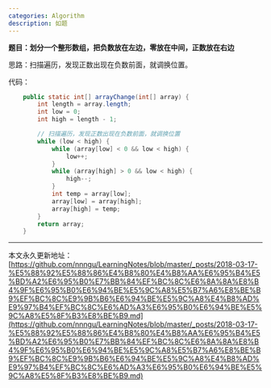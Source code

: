 ```yaml
---
categories: Algorithm
description: 如题
---
```


**题目：划分一个整形数组，把负数放在左边，零放在中间，正数放在右边**

思路：扫描遍历，发现正数出现在负数前面，就调换位置。

代码：

```java
    public static int[] arrayChange(int[] array) {
        int length = array.length;
        int low = 0;
        int high = length - 1;

        // 扫描遍历，发现正数出现在负数前面，就调换位置
        while (low < high) {
            while (array[low] < 0 && low < high) {
                low++;
            }
            while (array[high] > 0 && low < high) {
                high--;
            }
            int temp = array[low];
            array[low] = array[high];
            array[high] = temp;
        }
        return array;
    }
```















---

本文永久更新地址：[https://github.com/nnngu/LearningNotes/blob/master/_posts/2018-03-17-%E5%88%92%E5%88%86%E4%B8%80%E4%B8%AA%E6%95%B4%E5%BD%A2%E6%95%B0%E7%BB%84%EF%BC%8C%E6%8A%8A%E8%B4%9F%E6%95%B0%E6%94%BE%E5%9C%A8%E5%B7%A6%E8%BE%B9%EF%BC%8C%E9%9B%B6%E6%94%BE%E5%9C%A8%E4%B8%AD%E9%97%B4%EF%BC%8C%E6%AD%A3%E6%95%B0%E6%94%BE%E5%9C%A8%E5%8F%B3%E8%BE%B9.md](https://github.com/nnngu/LearningNotes/blob/master/_posts/2018-03-17-%E5%88%92%E5%88%86%E4%B8%80%E4%B8%AA%E6%95%B4%E5%BD%A2%E6%95%B0%E7%BB%84%EF%BC%8C%E6%8A%8A%E8%B4%9F%E6%95%B0%E6%94%BE%E5%9C%A8%E5%B7%A6%E8%BE%B9%EF%BC%8C%E9%9B%B6%E6%94%BE%E5%9C%A8%E4%B8%AD%E9%97%B4%EF%BC%8C%E6%AD%A3%E6%95%B0%E6%94%BE%E5%9C%A8%E5%8F%B3%E8%BE%B9.md)